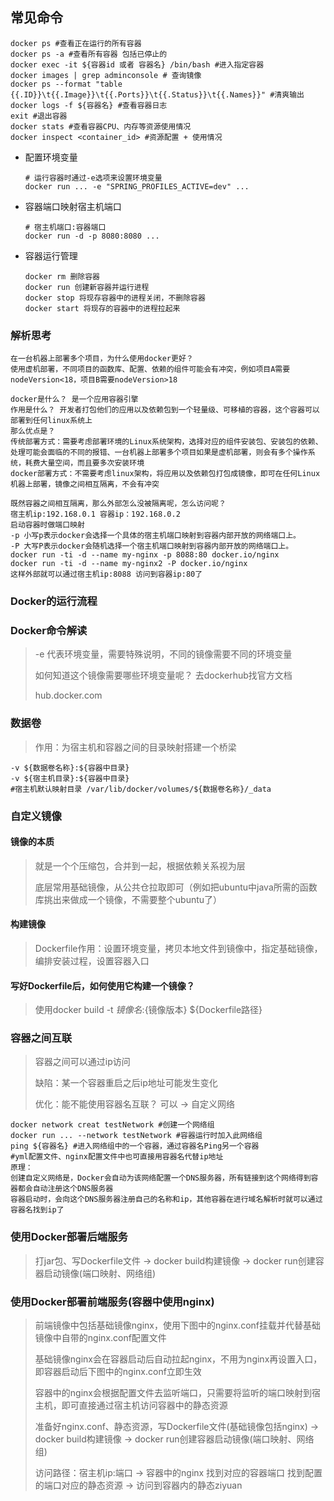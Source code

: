 ## 常见命令
  ```
  docker ps #查看正在运行的所有容器
  docker ps -a #查看所有容器 包括已停止的 
  docker exec -it ${容器id 或者 容器名} /bin/bash #进入指定容器
  docker images | grep adminconsole # 查询镜像
  docker ps --format "table {{.ID}}\t{{.Image}}\t{{.Ports}}\t{{.Status}}\t{{.Names}}" #清爽输出
  docker logs -f ${容器名} #查看容器日志
  exit #退出容器
  docker stats #查看容器CPU、内存等资源使用情况
  docker inspect <container_id> #资源配置 + 使用情况
  ```

- 配置环境变量
  ```shell
  # 运行容器时通过-e选项来设置环境变量
  docker run ... -e "SPRING_PROFILES_ACTIVE=dev" ...
  ```

- 容器端口映射宿主机端口
  ```shell
  # 宿主机端口:容器端口
  docker run -d -p 8080:8080 ...
  ```

- 容器运行管理
  ```
  docker rm 删除容器
  docker run 创建新容器并运行进程
  docker stop 将现存容器中的进程关闭，不删除容器
  docker start 将现存的容器中的进程拉起来
  ```

### 解析思考

```
在一台机器上部署多个项目，为什么使用docker更好？
使用虚机部署，不同项目的函数库、配置、依赖的组件可能会有冲突，例如项目A需要nodeVersion<18，项目B需要nodeVersion>18
```

```
docker是什么？ 是一个应用容器引擎
作用是什么？ 开发者打包他们的应用以及依赖包到一个轻量级、可移植的容器，这个容器可以部署到任何linux系统上
那么优点是？ 
传统部署方式：需要考虑部署环境的Linux系统架构，选择对应的组件安装包、安装包的依赖、处理可能会面临的不同的报错、一台机器上部署多个项目如果是虚机部署，则会有多个操作系统，耗费大量空间，而且要多次安装环境
docker部署方式：不需要考虑linux架构，将应用以及依赖包打包成镜像，即可在任何Linux机器上部署，镜像之间相互隔离，不会有冲突
```

```
既然容器之间相互隔离，那么外部怎么没被隔离呢，怎么访问呢？
宿主机ip:192.168.0.1 容器ip：192.168.0.2
启动容器时做端口映射
-p 小写p表示docker会选择一个具体的宿主机端口映射到容器内部开放的网络端口上。
-P 大写P表示docker会随机选择一个宿主机端口映射到容器内部开放的网络端口上。
docker run -ti -d --name my-nginx -p 8088:80 docker.io/nginx
docker run -ti -d --name my-nginx2 -P docker.io/nginx
这样外部就可以通过宿主机ip:8088 访问到容器ip:80了
```
### Docker的运行流程

### Docker命令解读
> -e 代表环境变量，需要特殊说明，不同的镜像需要不同的环境变量
>
> 如何知道这个镜像需要哪些环境变量呢？ 去dockerhub找官方文档
>
> hub.docker.com

### 数据卷

> 作用：为宿主机和容器之间的目录映射搭建一个桥梁

```shell
-v ${数据卷名称}:${容器中目录}
-v ${宿主机目录}:${容器中目录}
#宿主机默认映射目录 /var/lib/docker/volumes/${数据卷名称}/_data
```

### 自定义镜像

#### 镜像的本质

> 就是一个个压缩包，合并到一起，根据依赖关系视为层
>
> 底层常用基础镜像，从公共仓拉取即可（例如把ubuntu中java所需的函数库挑出来做成一个镜像，不需要整个ubuntu了）

#### 构建镜像

> Dockerfile作用：设置环境变量，拷贝本地文件到镜像中，指定基础镜像，编排安装过程，设置容器入口

#### 写好Dockerfile后，如何使用它构建一个镜像？

> 使用docker build -t ${镜像名}:${镜像版本} ${Dockerfile路径}

### 容器之间互联

> 容器之间可以通过ip访问
>
> 缺陷：某一个容器重启之后ip地址可能发生变化
>
> 优化：能不能使用容器名互联？ 可以 -> 自定义网络

```shell
docker network creat testNetwork #创建一个网络组
docker run ... --network testNetwork #容器运行时加入此网络组
ping ${容器名} #进入网络组中的一个容器，通过容器名Ping另一个容器
#yml配置文件、nginx配置文件中也可直接用容器名代替ip地址
原理：
创建自定义网络是，Docker会自动为该网络配置一个DNS服务器，所有链接到这个网络得到容器都会自动注册这个DNS服务器
容器启动时，会向这个DNS服务器注册自己的名称和ip，其他容器在进行域名解析时就可以通过容器名找到ip了
```

### 使用Docker部署后端服务

> 打jar包、写Dockerfile文件 -> docker build构建镜像 -> docker run创建容器启动镜像(端口映射、网络组)

### 使用Docker部署前端服务(容器中使用nginx)

> 前端镜像中包括基础镜像nginx，使用下图中的nginx.conf挂载并代替基础镜像中自带的nginx.conf配置文件
>
> 基础镜像nginx会在容器启动后自动拉起nginx，不用为nginx再设置入口，即容器启动后下图中的nginx.conf立即生效
>
> 容器中的nginx会根据配置文件去监听端口，只需要将监听的端口映射到宿主机，即可直接通过宿主机访问容器中的静态资源
>
> 准备好nginx.conf、静态资源，写Dockerfile文件(基础镜像包括nginx) -> docker build构建镜像 -> docker run创建容器启动镜像(端口映射、网络组)
>
> 访问路径：宿主机ip:端口 -> 容器中的nginx 找到对应的容器端口 找到配置的端口对应的静态资源 -> 访问到容器内的静态ziyuan


